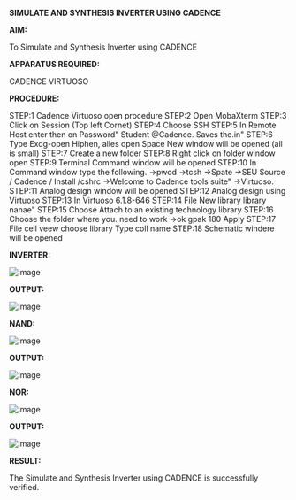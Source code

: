 **SIMULATE AND SYNTHESIS INVERTER USING CADENCE**

**AIM:**

To Simulate and Synthesis Inverter using CADENCE

**APPARATUS REQUIRED:**

CADENCE VIRTUOSO

**PROCEDURE:**

STEP:1 Cadence Virtuoso open procedure
STEP:2 Open MobaXterm
STEP:3 Click on Session (Top left Cornet)
STEP:4 Choose SSH
STEP:5 In Remote Host enter then on Password" Student @Cadence. Saves the.in"
STEP:6 Type Exdg-open Hiphen, alles open Space New window will be opened (all is small)
STEP:7 Create a new folder
STEP:8 Right click on folder window open
STEP:9 Terminal Command window will be opened
STEP:10 In Command window type the following.
->pwod
->tcsh
->Spate →SEU Source / Cadence / Install /cshrc
->Welcome to Cadence tools suite"
->Virtuoso.
STEP:11 Analog design window will be opened
STEP:12 Analog design using Virtuoso
STEP:13 In Virtuoso 6.1.8-646
STEP:14 File New library library nanae"
STEP:15 Choose Attach to an existing technology library
STEP:16 Choose the folder where you. need to work
->ok gpak 180 Apply
STEP:17 File cell veew choose library Type coll name
STEP:18 Schematic windere will be opened

**INVERTER:**

![image](https://github.com/Dhinesh0024/VLSI-LAB-EXP-6/assets/160568927/b2022842-f066-4f5e-878b-92575a5fcfa9)

**OUTPUT:**

![image](https://github.com/Dhinesh0024/VLSI-LAB-EXP-6/assets/160568927/e98d5c5e-386d-4fed-a2f4-26221e647897)

**NAND:**

![image](https://github.com/Dhinesh0024/VLSI-LAB-EXP-6/assets/160568927/05c71cfb-8b81-4ec1-b875-5dbbb554dc38)

**OUTPUT:**

![image](https://github.com/Dhinesh0024/VLSI-LAB-EXP-6/assets/160568927/7578c9c8-e8dc-454b-a7eb-20c1d1dcb9d3)

**NOR:**

![image](https://github.com/Dhinesh0024/VLSI-LAB-EXP-6/assets/160568927/5b6a86ed-c45b-4183-b506-cb8f94221035)

**OUTPUT:**

![image](https://github.com/Dhinesh0024/VLSI-LAB-EXP-6/assets/160568927/c12e9c13-f4b9-4827-8bf0-fb99443878aa)

**RESULT:**

The Simulate and Synthesis Inverter using CADENCE is successfully verified.
